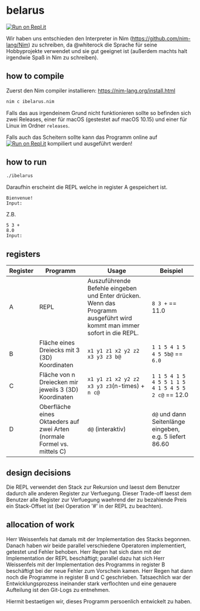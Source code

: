 # belarus 
[![Run on Repl.it](https://repl.it/badge/github/whiterock/belarus)](https://repl.it/github/whiterock/belarus)

Wir haben uns entschieden den Interpreter in Nim (https://github.com/nim-lang/Nim) zu schreiben, da @whiterock die Sprache für seine Hobbyprojekte verwendet und sie gut geeignet ist (außerdem machts halt irgendwie Spaß in Nim zu schreiben).

## how to compile

Zuerst den Nim compiler installieren: https://nim-lang.org/install.html

```bash
nim c ibelarus.nim
```

Falls das aus irgendeinem Grund nicht funktionieren sollte so befinden sich zwei Releases, einer für macOS (gestestet auf macOS 10.15) und einer für Linux im Ordner `releases`.

Falls auch das Scheitern sollte kann das Programm online auf [![Run on Repl.it](https://repl.it/badge/github/whiterock/belarus)](https://repl.it/github/whiterock/belarus) kompiliert und ausgeführt werden!

## how to run

```bash
./ibelarus
```

Daraufhin erscheint die REPL welche in register A gespeichert ist.

```none
Bienvenue!
Input:
```

Z.B.

```none
5 3 +
8.0
Input:
```

## registers

| Register  | Programm | Usage | Beispiel |
| ----------| -------- | ----- | -------- |
| A | REPL | Auszuführende Befehle eingeben und Enter drücken. Wenn das Programm ausgeführt wird kommt man immer sofort in die REPL. | `8 3 +` == 11.0 | 
| B | Fläche eines Dreiecks mit 3 (3D) Koordinaten | `x1 y1 z1 x2 y2 z2 x3 y3 z3 b@` | `1 1 5 4 1 5 4 5 5b@` == `6.0` |
| C | Fläche von n Dreiecken mir jeweils 3 (3D) Koordinaten | `x1 y1 z1 x2 y2 z2 x3 y3 z3`(n-times) + `n c@` | `1 1 5 4 1 5 4 5 5 1 1 5 4 1 5 4 5 5 2 c@` == 12.0 |
| D | Oberfläche eines Oktaeders auf zwei Arten (normale Formel vs. mittels C) | `d@` (interaktiv) | `d@` und dann Seitenlänge eingeben, e.g. 5 liefert 86.60 |

## design decisions

Die REPL verwendet den Stack zur Rekursion und laesst dem Benutzer dadurch alle anderen Register zur Verfuegung. Dieser Trade-off laesst dem Benutzer alle Register zur Verfuegung waehrend der zu bezahlende Preis ein Stack-Offset ist (bei Operation '#' in der REPL zu beachten).

## allocation of work

Herr Weissenfels hat damals mit der Implementation des Stacks begonnen. Danach haben wir beide parallel verschiedene Operatoren implementiert, getestet und Fehler behoben. Herr Regen hat sich dann mit der Implementation der REPL beschäftigt; parallel dazu hat sich Herr Weissenfels mit der Implementation des Programms in register B beschäftigt bei der neue Fehler zum Vorschein kamen. Herr Regen hat dann noch die Programme in register B und C geschrieben. Tatsaechlich war der Entwicklungsprozess ineinander stark verflochten und eine genauere Aufteilung ist den Git-Logs zu entnehmen.

Hiermit bestaetigen wir, dieses Programm persoenlich entwickelt zu haben.
